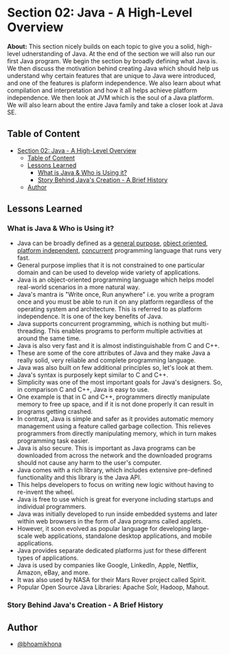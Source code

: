 # Section 02: Java - A High-Level Overview

**About:** This section nicely builds on each topic to give you a solid, high-level udnerstanding of Java. At the end of the section we will also run our first Java program. We begin the section by broadly defining what Java is. We then discuss the motivation behind creating Java which should help us understand why certain features that are unique to Java were introduced, and one of the features is plaform independence. We also learn about what compilation and interpretation and how it all helps achieve platform independence. We then look at JVM which is the soul of a Java platform. We will also learn about the entire Java family and take a closer look at Java SE.

## Table of Content

- [Section 02: Java - A High-Level Overview](#section-02-java---a-high-level-overview)
  - [Table of Content](#table-of-content)
  - [Lessons Learned](#lessons-learned)
    - [What is Java \& Who is Using it?](#what-is-java--who-is-using-it)
    - [Story Behind Java's Creation - A Brief History](#story-behind-javas-creation---a-brief-history)
  - [Author](#author)

## Lessons Learned

### What is Java & Who is Using it?

- Java can be broadly defined as a <ins>general purpose</ins>, <ins>object oriented</ins>, <ins>platform independent</ins>, <ins>concurrent</ins> programming language that runs very fast.
- General purpose implies that it is not constrained to one particular domain and can be used to develop wide variety of applications.
- Java is an object-oriented programming language which helps model real-world scenarios in a more natural way.
- Java's mantra is "Write once, Run anywhere" i.e. you write a program once and you must be able to run it on any platform regardless of the operating system and architecture. This is referred to as platform independence. It is one of the key benefits of Java.
- Java supports concurrent programming, which is nothing but multi-threading. This enables programs to perform multiple activities at around the same time.
- Java is also very fast and it is almost indistinguishable from C and C++.
- These are some of the core attributes of Java and they make Java a really solid, very reliable and complete programming language.
- Java was also built on few additional principles so, let's look at them.
- Java's syntax is purposely kept similar to C and C++.
- Simplicity was one of the most important goals for Java's designers. So, in comparison C and C++, Java is easy to use.
- One example is that in C and C++, programmers directly manipulate memory to free up space, and if it is not done properly it can result in programs getting crashed.
- In contrast, Java is simple and safer as it provides automatic memory management using a feature called garbage collection. This relieves programmers from directly manipulating memory, which in turn makes programming task easier.
- Java is also secure. This is important as Java programs can be downloaded from across the network and the downloaded programs should not cause any harm to the user's computer.
- Java comes with a rich library, which includes extensive pre-defined functionality and this library is the Java API.
- This helps developers to focus on writing new logic without having to re-invent the wheel.
- Java is free to use which is great for everyone including startups and individual programmers.
- Java was initially developed to run inside embedded systems and later within web browsers in the form of Java programs called applets.
- However, it soon evolved as popular language for developing large-scale web applications, standalone desktop applications, and mobile applications.
- Java provides separate dedicated platforms just for these different types of applications.
- Java is used by companies like Google, LinkedIn, Apple, Netflix, Amazon, eBay, and more.
- It was also used by NASA for their Mars Rover project called Spirit.
- Popular Open Source Java Libraries: Apache Solr, Hadoop, Mahout.

### Story Behind Java's Creation - A Brief History

## Author

- [@bhoamikhona](https://github.com/bhoamikhona)
